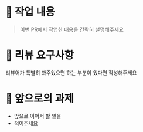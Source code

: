 # 📝 작업 내용

> 이번 PR에서 작업한 내용을 간략히 설명해주세요

# 💬 리뷰 요구사항

리뷰어가 특별히 봐주었으면 하는 부분이 있다면 작성해주세요

# 🔧 앞으로의 과제

- 앞으로 이어서 할 일을
- 적어주세요

